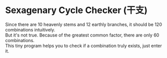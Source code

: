 # Sexagenary Cycle Checker (干支)

Since there are 10 heavenly stems and 12 earthly branches, it should be 120 combinations intuitively.  
But it's not true. Because of the greatest common factor, there are only 60 combinations.  
This tiny program helps you to check if a combination truly exists, just enter it.